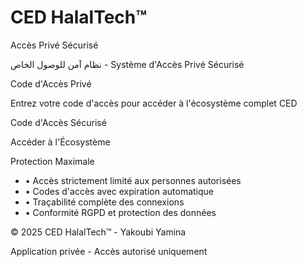# CED HalalTech™

Accès Privé Sécurisé

نظام آمن للوصول الخاص \- Système d'Accès Privé Sécurisé

Code d'Accès Privé

Entrez votre code d'accès pour accéder à l'écosystème complet CED

Code d'Accès Sécurisé

Accéder à l'Écosystème

Protection Maximale

- • Accès strictement limité aux personnes autorisées
- • Codes d'accès avec expiration automatique
- • Traçabilité complète des connexions
- • Conformité RGPD et protection des données

© 2025 CED HalalTech™ - Yakoubi Yamina

Application privée - Accès autorisé uniquement